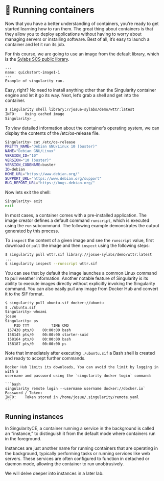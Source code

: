 # 📄 Running containers

Now that you have a better understanding of containers, you’re ready to get
started learning how to run them. The great thing about containers is that they
allow you to deploy applications without having to worry about managing servers
or installing software. Best of all, it’s easy to launch a container and let it
run its job.

For this course, we are going to use an image from the default library, which is
the [Sylabs SCS public library](https://cloud.sylabs.io/library).

```{figure} /images/quickstart-image1.png
---
name: quickstart-image1-1
---
Example of singularity run.
```

Easy, right? No need to install anything other than the Singularity container
engine and let it go its way. Next, let’s grab a shell and get into the
container.

```bash
$ singularity shell library://josue-sylabs/demo/wttr:latest
INFO:    Using cached image
Singularity> _
```

To view detailed information about the container’s operating system, we can
display the contents of the /etc/os-release file.

```bash
Singularity> cat /etc/os-release 
PRETTY_NAME="Debian GNU/Linux 10 (buster)"
NAME="Debian GNU/Linux"
VERSION_ID="10"
VERSION="10 (buster)"
VERSION_CODENAME=buster
ID=debian
HOME_URL="https://www.debian.org/"
SUPPORT_URL="https://www.debian.org/support"
BUG_REPORT_URL="https://bugs.debian.org/"
```

Now lets exit the shell:

```bash
Singularity> exit
exit
```

In most cases, a container comes with a pre-installed application. The image
creator defines a default command `runscript`, which is executed using the `run`
subcommand. The following example demonstrates the output generated by this
process.

To `inspect` the content of a given image and see the `runscript` value, first
download or `pull` the image and then `inspect` using the following steps:

```bash
$ singularity pull wttr.sif library://josue-sylabs/demo/wttr:latest
...
$ singularity inspect --runscript wttr.sif
```

You can see that by default the image launches a common Linux command to pull
weather information. Another notable feature of Singularity is its ability to
execute images directly without explicitly invoking the Singularity command.
You can also easily pull any image from Docker Hub and convert it to the SIF
format.


```bash
$ singularity pull ubuntu.sif docker://ubuntu
$ ./ubuntu.sif 
Singularity> whoami
josue
Singularity> ps
    PID TTY          TIME CMD
 157430 pts/0    00:00:00 bash
 158145 pts/0    00:00:00 starter-suid
 158164 pts/0    00:00:00 bash
 158187 pts/0    00:00:00 ps
```

Note that immediately after executing `./ubuntu.sif` a Bash shell is created and
ready to accept further commands.

````{note}
Docker Hub limits its downloads, You can avoid the limit by logging in with a
username and password using the `singularity docker login` command:

```bash
singularity remote login --username username docker://docker.io`
Password / Token:
INFO:    Token stored in /home/josue/.singularity/remote.yaml
```

````

## Running instances

In SingularityCE, a container running a service in the background is called an
“instance,” to distinguish it from the default mode where containers run in the
foreground.

Instances are just another name for running containers that are operating in the
background,  typically performing tasks or running  services like web servers.
These services  are often configured to function in detached or daemon mode,
allowing the container to run unobtrusively.


We will  delve deeper into instances in a later lab.
